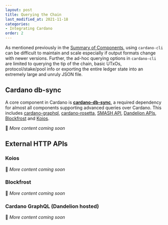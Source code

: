 ```yaml
---
layout: post
title: Querying the Chain
last_modified_at: 2021-11-18
categories:
- Integrating Cardano
order: 2
---
```


As mentioned previously in the [Summary of Components](https://learn.lovelace.academy/integrating-cardano/summary-of-options/), using `cardano-cli` can be difficult to maintain and scale especially if output formats change with newer versions. Further, the ad-hoc querying options in `cardano-cli` are limited to querying the tip of the chain, basic UTxOs, protocol/stake/pool info or exporting the entire ledger state into an extremely large and unruly JSON file. 

## Cardano db-sync

A core component in Cardano is **[cardano-db-sync](https://github.com/input-output-hk/cardano-db-sync)**, a required dependency for almost all components supporting advanced queries over Cardano. This includes [cardano-graphql](https://github.com/input-output-hk/cardano-graphql), [cardano-rosetta](https://github.com/input-output-hk/cardano-rosetta), [SMASH API](https://github.com/input-output-hk/smash), [Dandelion APIs](https://dandelion.link/), [Blockfrost](https://blockfrost.io/) and [Koios](https://api.koios.rest/).

🚧 _More content coming soon_

## External HTTP APIs

### Koios 
🚧 _More content coming soon_

### Blockfrost
🚧 _More content coming soon_

### Cardano GraphQL (Dandelion hosted)
🚧 _More content coming soon_
